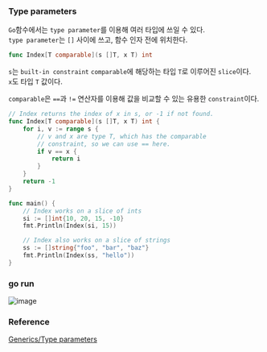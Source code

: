 ### Type parameters
`Go`함수에서는 `type parameter`를 이용해 여러 타입에 쓰일 수 있다.<br>
`type parameter`는 `[]` 사이에 쓰고, 함수 인자 전에 위치한다.<br>
```go
func Index[T comparable](s []T, x T) int
```

`s`는 `built-in constraint` `comparable`에 해당하는 타입 `T`로 이루어진 `slice`이다.<br>
`x`도 타입 `T` 값이다.<br>

`comparable`은 `==`과 `!=` 연산자를 이용해 값을 비교할 수 있는 유용한 `constraint`이다. 
```go
// Index returns the index of x in s, or -1 if not found.
func Index[T comparable](s []T, x T) int {
	for i, v := range s {
		// v and x are type T, which has the comparable
		// constraint, so we can use == here.
		if v == x {
			return i
		}
	}
	return -1
}

func main() {
	// Index works on a slice of ints
	si := []int{10, 20, 15, -10}
	fmt.Println(Index(si, 15))

	// Index also works on a slice of strings
	ss := []string{"foo", "bar", "baz"}
	fmt.Println(Index(ss, "hello"))
}
```

### go run
![image](https://github.com/user-attachments/assets/58b0ee42-4722-4742-bc56-1ca497c1b975)


### Reference
[Generics/Type parameters](https://go.dev/tour/generics/1)<br>
